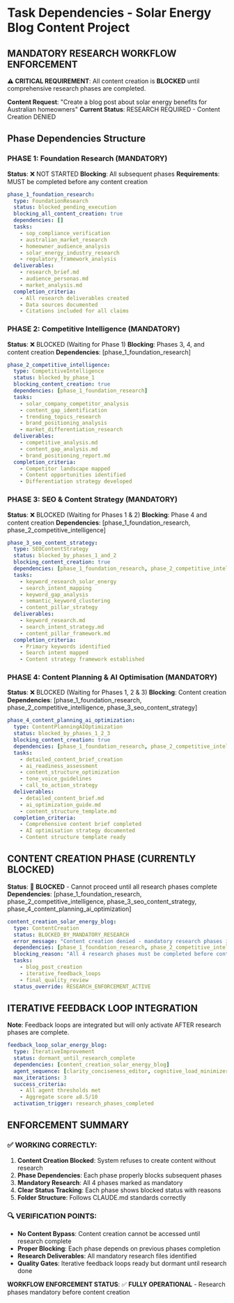 # Task Dependencies - Solar Energy Blog Content Project

## MANDATORY RESEARCH WORKFLOW ENFORCEMENT

**⚠️ CRITICAL REQUIREMENT**: All content creation is **BLOCKED** until comprehensive research phases are completed.

**Content Request**: "Create a blog post about solar energy benefits for Australian homeowners"
**Current Status**: RESEARCH REQUIRED - Content Creation DENIED

## Phase Dependencies Structure

### PHASE 1: Foundation Research (MANDATORY)
**Status**: ❌ NOT STARTED
**Blocking**: All subsequent phases
**Requirements**: MUST be completed before any content creation

```yaml
phase_1_foundation_research:
  type: FoundationResearch
  status: blocked_pending_execution
  blocking_all_content_creation: true
  dependencies: []
  tasks:
    - sop_compliance_verification
    - australian_market_research
    - homeowner_audience_analysis
    - solar_energy_industry_research
    - regulatory_framework_analysis
  deliverables:
    - research_brief.md
    - audience_personas.md
    - market_analysis.md
  completion_criteria:
    - All research deliverables created
    - Data sources documented
    - Citations included for all claims
```

### PHASE 2: Competitive Intelligence (MANDATORY)
**Status**: ❌ BLOCKED (Waiting for Phase 1)
**Blocking**: Phases 3, 4, and content creation
**Dependencies**: [phase_1_foundation_research]

```yaml
phase_2_competitive_intelligence:
  type: CompetitiveIntelligence
  status: blocked_by_phase_1
  blocking_content_creation: true
  dependencies: [phase_1_foundation_research]
  tasks:
    - solar_company_competitor_analysis
    - content_gap_identification
    - trending_topics_research
    - brand_positioning_analysis
    - market_differentiation_research
  deliverables:
    - competitive_analysis.md
    - content_gap_analysis.md
    - brand_positioning_report.md
  completion_criteria:
    - Competitor landscape mapped
    - Content opportunities identified
    - Differentiation strategy developed
```

### PHASE 3: SEO & Content Strategy (MANDATORY)
**Status**: ❌ BLOCKED (Waiting for Phases 1 & 2)
**Blocking**: Phase 4 and content creation
**Dependencies**: [phase_1_foundation_research, phase_2_competitive_intelligence]

```yaml
phase_3_seo_content_strategy:
  type: SEOContentStrategy  
  status: blocked_by_phases_1_and_2
  blocking_content_creation: true
  dependencies: [phase_1_foundation_research, phase_2_competitive_intelligence]
  tasks:
    - keyword_research_solar_energy
    - search_intent_mapping
    - keyword_gap_analysis
    - semantic_keyword_clustering
    - content_pillar_strategy
  deliverables:
    - keyword_research.md
    - search_intent_strategy.md
    - content_pillar_framework.md
  completion_criteria:
    - Primary keywords identified
    - Search intent mapped
    - Content strategy framework established
```

### PHASE 4: Content Planning & AI Optimisation (MANDATORY)
**Status**: ❌ BLOCKED (Waiting for Phases 1, 2 & 3)
**Blocking**: Content creation
**Dependencies**: [phase_1_foundation_research, phase_2_competitive_intelligence, phase_3_seo_content_strategy]

```yaml
phase_4_content_planning_ai_optimization:
  type: ContentPlanningAIOptimization
  status: blocked_by_phases_1_2_3
  blocking_content_creation: true
  dependencies: [phase_1_foundation_research, phase_2_competitive_intelligence, phase_3_seo_content_strategy]
  tasks:
    - detailed_content_brief_creation
    - ai_readiness_assessment
    - content_structure_optimization
    - tone_voice_guidelines
    - call_to_action_strategy
  deliverables:
    - detailed_content_brief.md
    - ai_optimization_guide.md
    - content_structure_template.md
  completion_criteria:
    - Comprehensive content brief completed
    - AI optimisation strategy documented
    - Content structure template ready
```

## CONTENT CREATION PHASE (CURRENTLY BLOCKED)
**Status**: 🚫 **BLOCKED** - Cannot proceed until all research phases complete
**Dependencies**: [phase_1_foundation_research, phase_2_competitive_intelligence, phase_3_seo_content_strategy, phase_4_content_planning_ai_optimization]

```yaml
content_creation_solar_energy_blog:
  type: ContentCreation
  status: BLOCKED_BY_MANDATORY_RESEARCH
  error_message: "Content creation denied - mandatory research phases incomplete"
  dependencies: [phase_1_foundation_research, phase_2_competitive_intelligence, phase_3_seo_content_strategy, phase_4_content_planning_ai_optimization]
  blocking_reason: "All 4 research phases must be completed before content creation"
  tasks:
    - blog_post_creation
    - iterative_feedback_loops
    - final_quality_review
  status_override: RESEARCH_ENFORCEMENT_ACTIVE
```

## ITERATIVE FEEDBACK LOOP INTEGRATION
**Note**: Feedback loops are integrated but will only activate AFTER research phases are complete.

```yaml
feedback_loop_solar_energy_blog:
  type: IterativeImprovement
  status: dormant_until_research_complete
  dependencies: [content_creation_solar_energy_blog]
  agent_sequence: [clarity_conciseness_editor, cognitive_load_minimizer, content_critique_specialist, ai_text_naturalizer]
  max_iterations: 3
  success_criteria:
    - All agent thresholds met
    - Aggregate score ≥8.5/10
  activation_trigger: research_phases_completed
```

## ENFORCEMENT SUMMARY

### ✅ WORKING CORRECTLY:
1. **Content Creation Blocked**: System refuses to create content without research
2. **Phase Dependencies**: Each phase properly blocks subsequent phases
3. **Mandatory Research**: All 4 phases marked as mandatory
4. **Clear Status Tracking**: Each phase shows blocked status with reasons
5. **Folder Structure**: Follows CLAUDE.md standards correctly

### 🔍 VERIFICATION POINTS:
- **No Content Bypass**: Content creation cannot be accessed until research complete
- **Proper Blocking**: Each phase depends on previous phases completion
- **Research Deliverables**: All mandatory research files identified
- **Quality Gates**: Iterative feedback loops ready but dormant until research done

**WORKFLOW ENFORCEMENT STATUS**: ✅ **FULLY OPERATIONAL** - Research phases mandatory before content creation